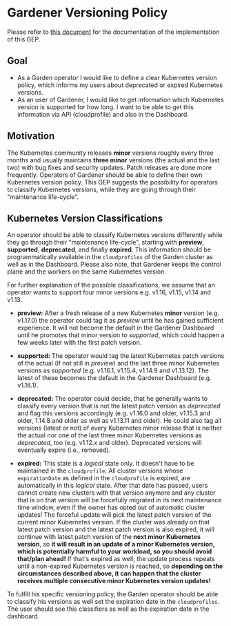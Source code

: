 # Gardener Versioning Policy

Please refer to [this document](../usage/shoot_versions.md) for the documentation of the implementation of this GEP.

## Goal

- As a Garden operator I would like to define a clear Kubernetes version policy, which informs my users about deprecated or expired Kubernetes versions.
- As an user of Gardener, I would like to get information which Kubernetes version is supported for how long. I want to be able to get this information via API (cloudprofile) and also in the Dashboard.

## Motivation

The Kubernetes community releases **minor** versions roughly every three months and usually maintains **three minor** versions (the actual and the last two) with bug fixes and security updates. Patch releases are done more frequently. Operators of Gardener should be able to define their own Kubernetes version policy. This GEP suggests the possibility for operators to classify Kubernetes versions, while they are going through their "maintenance life-cycle".

## Kubernetes Version Classifications

An operator should be able to classify Kubernetes versions differently while they go through their "maintenance life-cycle", starting with **preview**, **supported**, **deprecated**, and finally **expired**. This information should be programmatically available in the `cloudprofiles` of the Garden cluster as well as in the Dashboard. Please also note, that Gardener keeps the control plane and the workers on the same Kubernetes version.

For further explanation of the possible classifications, we assume that an operator wants to support four minor versions e.g. v1.16, v1.15, v1.14 and v1.13.

- **preview:** After a fresh release of a new Kubernetes **minor** version (e.g. v1.17.0) the operator could tag it as _preview_ until he has gained sufficient experience. It will not become the default in the Gardener Dashboard until he promotes that minor version to _supported_, which could happen a few weeks later with the first patch version.

- **supported:** The operator would tag the latest Kubernetes patch versions of the actual (if not still in _preview_) and the last three minor Kubernetes versions as _supported_ (e.g. v1.16.1, v1.15.4, v1.14.9 and v1.13.12). The latest of these becomes the default in the Gardener Dashboard (e.g. v1.16.1).

- **deprecated:** The operator could decide, that he generally wants to classify every version that is not the latest patch version as _deprecated_ and flag this versions accordingly (e.g. v1.16.0 and older, v1.15.3 and older, 1.14.8 and older as well as v1.13.11 and older). He could also tag all versions (latest or not) of every Kubernetes minor release that is neither the actual nor one of the last three minor Kubernetes versions as _deprecated_, too (e.g. v1.12.x and older). Deprecated versions will eventually expire (i.e., removed).

- **expired:** This state is a _logical_ state only. It doesn't have to be maintained in the `cloudprofile`. All cluster versions whose `expirationDate` as defined in the `cloudprofile` is expired, are automatically in this _logical_ state. After that date has passed, users cannot create new clusters with that version anymore and any cluster that is on that version will be forcefully migrated in its next maintenance time window, even if the owner has opted out of automatic cluster updates! The forceful update will pick the latest patch version of the current minor Kubernetes version. If the cluster was already on that latest patch version and the latest patch version is also expired, it will continue with latest patch version of the **next minor Kubernetes version**, so **it will result in an update of a minor Kubernetes version, which is potentially harmful to your workload, so you should avoid that/plan ahead!** If that's expired as well, the update process repeats until a non-expired Kubernetes version is reached, so **depending on the circumstances described above, it can happen that the cluster receives multiple consecutive minor Kubernetes version updates!**

To fulfill his specific versioning policy, the Garden operator should be able to classify his versions as well set the expiration date in the `cloudprofiles`. The user should see this classifiers as well as the expiration date in the dashboard.
